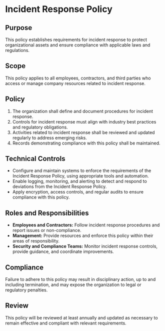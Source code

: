 # Incident Response Policy

## Purpose

This policy establishes requirements for incident response to protect organizational assets and ensure compliance with applicable laws and regulations.

## Scope

This policy applies to all employees, contractors, and third parties who access or manage company resources related to incident response.

## Policy

1. The organization shall define and document procedures for incident response.
2. Controls for incident response must align with industry best practices and regulatory obligations.
3. Activities related to incident response shall be reviewed and updated regularly to address emerging risks.
4. Records demonstrating compliance with this policy shall be maintained.

## Technical Controls

- Configure and maintain systems to enforce the requirements of the Incident Response Policy, using appropriate tools and automation.
- Enable logging, monitoring, and alerting to detect and respond to deviations from the Incident Response Policy.
- Apply encryption, access controls, and regular audits to ensure compliance with this policy.

## Roles and Responsibilities

- **Employees and Contractors:** Follow incident response procedures and report issues or non-compliance.
- **Management:** Provide resources and enforce this policy within their areas of responsibility.
- **Security and Compliance Teams:** Monitor incident response controls, provide guidance, and coordinate improvements.

## Compliance

Failure to adhere to this policy may result in disciplinary action, up to and including termination, and may expose the organization to legal or regulatory penalties.

## Review

This policy will be reviewed at least annually and updated as necessary to remain effective and compliant with relevant requirements.
